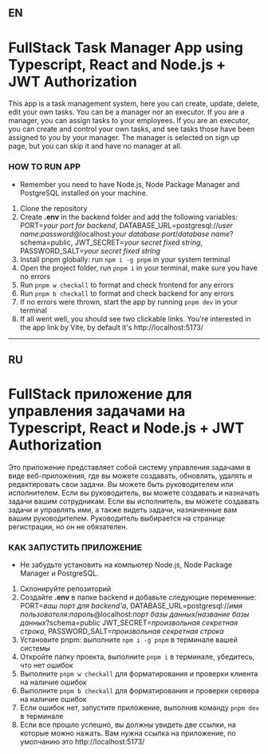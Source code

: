 ## EN
# FullStack Task Manager App using Typescript, React and Node.js + JWT Authorization

This app is a task management system, here you can create, update, delete, edit your own tasks. You can be a manager nor an executor. If you are a manager, you can assign tasks to your employees. If you are an executor, you can create and control your own tasks, and see tasks those have been assigned to you by your manager. The manager is selected on sign up page, but you can skip it and have no manager at all.

### HOW TO RUN APP
- Remember you need to have Node.js, Node Package Manager and PostgreSQL installed on your machine.
1. Clone the repository
2. Create **.env** in the backend folder and add the following variables: PORT=*your port for backend*, DATABASE_URL=postgresql://*user name*:*password*@localhost:*your database port*/*database name*?schema=public, JWT_SECRET=*your secret fixed string*, PASSWORD_SALT=*your secret fixed string*
3. Install pnpm globally: run `npm i -g pnpm` in your system terminal
4. Open the project folder, run `pnpm i` in your terminal, make sure you have no errors
5. Run `pnpm w checkall` to format and check frontend for any errors
6. Run `pnpm b checkall` to format and check backend for any errors
7. If no errors were thrown, start the app by running `pnpm dev` in your terminal
8. If all went well, you should see two clickable links. You're interested in the app link by Vite, by default it's http://localhost:5173/

---

## RU
# FullStack приложение для управления задачами на Typescript, React и Node.js + JWT Authorization

Это приложение представляет собой систему управления задачами в виде веб-приложения, где вы можете создавать, обновлять, удалять и редактировать свои задачи. Вы можете быть руководителем или исполнителем. Если вы руководитель, вы можете создавать и назначать задачи вашим сотрудникам. Если вы исполнитель, вы можете создавать задачи и управлять ими, а также видеть задачи, назначенные вам вашим руководителем. Руководитель выбирается на странице регистрации, но он не обязателен.

### КАК ЗАПУСТИТЬ ПРИЛОЖЕНИЕ
- Не забудьте установить на компьютер Node.js, Node Package Manager и PostgreSQL.
1. Склонируйте репозиторий
2. Создайте **.env** в папке backend и добавьте следующие переменные: PORT=*ваш порт для backend'а*, DATABASE_URL=postgresql://*имя пользователя*:*пароль*@localhost:*порт базы данных*/*название базы данных*?schema=public JWT_SECRET=*произвольная секретная строка*, PASSWORD_SALT=*произвольная секретная строка*
3. Установите pnpm: выполните `npm i -g pnpm` в терминале вашей системы
4. Откройте папку проекта, выполните `pnpm i` в терминале, убедитесь, что нет ошибок
5. Выполните `pnpm w checkall` для форматирования и проверки клиента на наличие ошибок
6. Выполните `pnpm b checkall` для форматирования и проверки сервера на наличие ошибок
7. Если ошибок нет, запустите приложение, выполнив команду `pnpm dev` в терминале
8. Если все прошло успешно, вы должны увидеть две ссылки, на которые можно нажать. Вам нужна ссылка на приложение, по умолчанию это http://localhost:5173/
